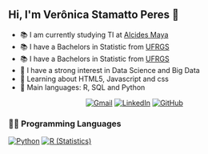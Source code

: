 ## Hi, I'm Verônica Stamatto Peres 👋


- 📚 I am currently studying TI at [Alcides Maya](https://alcidesmaya.edu.br/)
- 📚 I have a Bachelors in Statistic from [UFRGS](http://www.ufrgs.br/ufrgs/inicial)
- 📚 I have a Bachelors in Statistic from [UFRGS](http://www.ufrgs.br/ufrgs/inicial)
- 📝 I have a strong interest in Data Science and Big Data
- 🌱 Learning about HTML5, Javascript and css
- 🌟 Main languages: R, SQL and Python

<p align="center">
	<a href="mailto:vpstamatto@gmail.com"><img img src="https://img.shields.io/badge/gmail-%23EA4335.svg?style=plastic&logo=gmail&logoColor=white" alt="Gmail"/></a>
	<a href="https://www.linkedin.com/in/ver%C3%B4nica-stamatto-peres-99a42416b/"><img src="https://img.shields.io/badge/linkedin-%230A66C2.svg?style=plastic&logo=linkedin&logoColor=white" alt="LinkedIn"/></a>
	<a href="https://github.com/VeronicaStamattoPeres"><img src="https://img.shields.io/badge/github-%23181717.svg?style=plastic&logo=github&logoColor=white" alt="GitHub"/></a>
</p>

### 👨‍💻 Programming Languages
<p>
    <a href="https://github.com/VeronicaStamattoPeres"><img alt="Python" src="https://img.shields.io/badge/Python%20-%2314354C.svg?logo=python&logoColor=white"></a>
    <a href="https://github.com/VeronicaStamattoPeres"><img alt="R (Statistics)" src="https://img.shields.io/badge/-R-05122A?style=flat&logo=R&logoColor=276DC3)\"></a>


<!--
**VeronicaStamattoPeres/VeronicaStamattoPeres** is a ✨ _special_ ✨ repository because its `README.md` (this file) appears on your GitHub profile.

Here are some ideas to get you started:

- 🔭 I’m currently working on ...
- 🌱 I’m currently learning ...
- 👯 I’m looking to collaborate on ...
- 🤔 I’m looking for help with ...
- 💬 Ask me about ...
- 📫 How to reach me: ...
- 😄 Pronouns: ...
- ⚡ Fun fact: ...
-->

